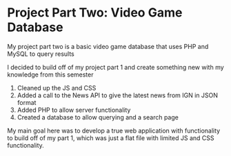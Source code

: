 # Project Part Two: Video Game Database 

My project part two is a basic video game database that uses PHP and MySQL to query results

I decided to build off of my project part 1 and create something new with my knowledge from this semester

1. Cleaned up the JS and CSS 
2. Added a call to the News API to give the latest news from IGN in JSON format
3. Added PHP to allow server functionality
4. Created a database to allow querying and a search page

My main goal here was to develop a true web application with functionality to build off of my part 1, which was just a flat file with limited JS and CSS functionality.
